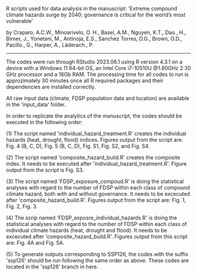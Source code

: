 R scripts used for data analysis in the manuscript: 'Extreme compound climate hazards surge by 2040: governance is critical for the world’s most vulnerable'

by Craparo, A.C.W., Minoarivelo, O. H., Basel, A.M., Nguyen, K.T., Dao., H., Birner, J., Yonetani, M., Antinoja, E.S., Sanchez Torres, D.G., Brown, O.D., Pacillo., G., Harper, A., Läderach., P.

--------------------------------------------------------
The codes were run through RStudio 2023.06.1 using R version 4.3.1 on a device with a Windows 11 64-bit OS, an Intel Core i7-10510U @1.80GHz 2.30 GHz processor and a 16Gb RAM.
The processing time for all codes to run is approzimately 30 minutes once all R required packages and their dependencies are installed correctly.

All raw input data (climate, FDSP population data and location) are available in the 'input_data' folder.

In order to replicate the analytics of the manuscript, the codes should be executed in the following order:

(1) The script named 'individual_hazard_treatment.R' creates the individual hazards (heat, drought, flood) indices. Figures output from the script are: Fig. 4 (B, C, D), Fig. 5 (B, C, D), Fig. S1, Fig. S2, and Fig. S4.

(2) The script named 'composite_hazard_build.R' creates the composite index. It needs to be executed after 'individual_hazard_treatment.R'. Figure output from the script is Fig. S3.

(3) The script named 'FDSP_exposure_compoud.R' is doing the statistical analyses with regard to the number of FDSP within each class of compound climate hazard, both with and without governance. It needs to be excecuted after 'composite_hazard_build.R'. Figures output from the script are: Fig. 1, Fig. 2, Fig. 3.

(4) The scrip named 'FDSP_exposre_individual_hazards.R' is doing the statistical analyses with regard to the number of FDSP within each class of individual climate hazards (heat, drought and flood). It needs to be excecuted after 'composite_hazard_build.R'. Figures output from this script are: Fig. 4A and Fig. 5A.

(5) To generate outputs corresponding to SSP126, the codes with the suffix 'ssp126' should be run following the same order as above. These codes are located in the 'ssp126' branch in here.
